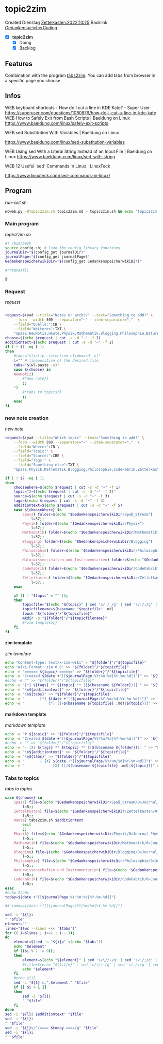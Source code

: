 # topic2zim
Created Dienstag [Zettelkasten:2022:10:25]()
Backlink [GedankenspeicherCoding](../GedankenspeicherCoding.md)

- [X] **topic2zim**
	- [X] Doing
	- [X] Backlog

## Features

Combination with the program [tabs2zim](tabs2zim.md).
You can add tabs from browser in a specific page you choose.


## Infos

WEB keyboard shortcuts - How do I cut a line in KDE Kate? - Super User
https://superuser.com/questions/1080876/how-do-i-cut-a-line-in-kde-kate
WEB How to Safely Exit from Bash Scripts | Baeldung on Linux
https://www.baeldung.com/linux/safely-exit-scripts


WEB sed Substitution With Variables | Baeldung on Linux

https://www.baeldung.com/linux/sed-substitution-variables

WEB Using sed With a Literal String Instead of an Input File | Baeldung on Linux
https://www.baeldung.com/linux/sed-with-string

WEB 12 Useful 'sed' Commands In Linux | LinuxTeck

https://www.linuxteck.com/sed-commands-in-linux/

## Program

*run-cell.sh*
```bash
noweb.py -Rtopic2zim.sh topic2zim.md > topic2zim.sh && echo 'topic2zim.sh' && date
```

### Main program

*topic2zim.sh*
```bash
#! /bin/bash
source config.sh; # load the config library functions
journalDir="$(config_get journalDir)"
journalPage="$(config_get journalPage)"
GedankenspeicherwikiDir="$(config_get GedankenspeicherwikiDir)"

#*request}}

@
```

### Request

*request*
```bash

request=$(yad --title="Notes or archiv" --text="Something to add?" \
	--form --width 500 --separator="~" --item-separator=","  \
	--field="Quelle:":CB \
	--field="Weiteres":TXT \
	"Spass,NeuNotiz,Heute,Physik,Mathematik,Blogging,Philosophie,Naturwissenschaften_und_Instrumentarien,CodeFabrik,Zettelkasten" "")
choose=$(echo $request | cut -s -d "~" -f 1)
additiontext=$(echo $request | cut -s -d "~" -f 2)
if [ ! $? -eq 1 ]; 
then
	#tabs="$(xclip -selection clipboard -o)"
	l="" # lineposition of the desired file
	tabs="$(wl-paste -n)"
	case ${choose} in
	NeuNotiz)
		#*new note}}
		;;
	*)
		#*tabs to topics}}
		;;
	esac
fi
```

### new note creation


*new note*
```bash
request=$(yad --title="Which topic" --text="Something to add?" \
	--form --width 500 --separator="~" --item-separator=","  \
	--field="Where:":CB \
	--field="Topic:" \
	--field="Source:":CBE \
	--field="Tags:" \
	--field="Something else":TXT \
	"Spass,Physik,Mathematik,Blogging,Philosophie,CodeFabrik,Zettelkasten" "Topicname" "Internet,Christian Gößl," "" "$additiontext")

if [ ! $? -eq 1 ];
then
	chooseWhere=$(echo $request | cut -s -d "~" -f 1)
	topic="2»$(echo $request | cut -s -d "~" -f 2)"
	source=$(echo $request | cut -s -d "~" -f 3)
	tags=$(echo $request | cut -s -d "~" -f 4)
	additiontext=$(echo $request | cut -s -d "~" -f 5)
	case ${chooseWhere} in
		Spass) folder=$(echo "$GedankenspeicherwikiDir/Spaß_Stream")
			l=37;;
		Physik) folder=$(echo "$GedankenspeicherwikiDir/Physik")
			l=37;;
		Mathematik) folder=$(echo "$GedankenspeicherwikiDir/Mathematik")
			l=37;;
		Blogging) folder=$(echo "$GedankenspeicherwikiDir/Blogging")
			l=37;;
		Philosophie) folder=$(echo "$GedankenspeicherwikiDir/Philosophie")
			l=37;;
		Naturwissenschaften_und_Instrumentarien) folder=$(echo "$GedankenspeicherwikiDir/Naturwissenschaften_und_Instrumentarien")
			l=37;;
		CodeFabrik) folder=$(echo "$GedankenspeicherwikiDir/CodeFabrik")
			l=37;;
		Zettelkasten) folder=$(echo "$GedankenspeicherwikiDir/Zettelkasten")
			l=37;;
	esac

	if [[ ! "$topic" = "" ]];
	then
		topicfile="$(echo "${topic}" | sed 's/ /_/g' | sed 's/:/;/g' | sed -e "s/'/_/g" | sed 's/\"//g'|  sed 's/&/n/g' | sed 's/|//g' | sed 's/\[/(/g' | sed 's/\]/)/g' | sed 's/@/at/g' | sed 's/¦//g' | sed 's/?/.ß/g').md"
		topicfilename=$(basename "$topicfile" .md)
		touch "${folder}"/"${topicfile}"
		mkdir -p "${folder}"/"${topicfilename}"
		#*zim template}}
	fi
fi
```


#### zim template


*zim template*
```bash
echo "Content-Type: text/x-zim-wiki" > "${folder}"/"${topicfile}"
echo "Wiki-Format: zim 0.6" >> "${folder}"/"${topicfile}"
echo -e "====== ${topic} ======" >> "${folder}"/"${topicfile}"
echo -e "Created $(date +"[[$journalPage:%Y:%m:%d|%Y-%m-%d]]")" >> "${folder}"/"${topicfile}"
#echo -e "" >> "${folder}"/"${topicfile}"
echo -e "[*] ${tags} ** ${topic} ** [[$(basename ${folder})]] " >> "${folder}"/"${topicfile}"
echo -e "\n${additiontext}" >> "${folder}"/"${topicfile}"
echo -e "\n${tabs}" >> "${folder}"/"${topicfile}"
echo -e "		[*] $(date +"[[$journalPage:%Y:%m:%d|%Y-%m-%d]]")" >> "${folder}".md
echo -e "			[*] [[+$(basename ${topicfile} .md)|${topic}]]" >> "$folder".md
```


#### markdown template


*markdown template*
```bash
echo -e "# ${topic}" >> "${folder}"/"${topicfile}"
echo -e "Created $(date +"[[$journalPage/%Y/%m/%d|%Y-%m-%d]]")" >> "${folder}"/"${topicfile}"
#echo -e "" >> "${folder}"/"${topicfile}"
echo -e "- [X] ${tags} ** ${topic} ** [[$(basename ${folder})]] " >> "${folder}"/"${topicfile}"
echo -e "\n${additiontext}" >> "${folder}"/"${topicfile}"
echo -e "\n${tabs}" >> "${folder}"/"${topicfile}"
echo -e "		- [X] $(date +"[[$journalPage/%Y/%m/%d|%Y-%m-%d]]")" >> "${folder}".md
echo -e "			- [X] [[/$(basename ${topicfile} .md)|${topic}]]" >> "$folder".md
```

### Tabs to topics

*tabs to topics*
```bash
case ${choose} in
	Spass) file=$(echo "$GedankenspeicherwikiDir/Spaß_Stream/0»Journal_1_Spaß_Stream.md")
		l=5;;
	Zettelkasten) file=$(echo "$GedankenspeicherwikiDir/Zettelkasten/0»Journal_Zettelkasten.md")
		l=5;;
	Heute) tabs2zim.sh $additiontext
		exit
		;;
	Physik) file=$(echo "$GedankenspeicherwikiDir/Physik/0»Journal_Physik.md")
		l=5;;
	Mathematik) file=$(echo "$GedankenspeicherwikiDir/Mathematik/0»Journal_Mathematik.md")
		l=5;;
	Blogging) file=$(echo "$GedankenspeicherwikiDir/Blogging/0»Journal_Blogging.md")
		l=5;;
	Philosophie) file=$(echo "$GedankenspeicherwikiDir/Philosophie/0»Journal_Philosophie.md")
		l=5;;
	Naturwissenschaften_und_Instrumentarien) file=$(echo "$GedankenspeicherwikiDir/Naturwissenschaften_und_Instrumentarien/0»Journal_Naturwissenschaften_und_Instrumentarien.md")
		l=5;;
	CodeFabrik) file=$(echo "$GedankenspeicherwikiDir/CodeFabrik/0»Journal_1_CodeFabrik.md")
		l=5;;
esac
#echo $tabs
today=$(date +"[[$journalPage:%Y:%m:%d|%Y-%m-%d]]")

## today=$(date +"[[$journalPage/%Y/%m/%d|%Y-%m-%d]]")

sed -i "${l}i
" "$file"
element=""
lines="$(wc --lines <<< "$tabs")"
for (( i=$lines ; i>=1 ; i-- ));
do
	element=$(sed -n "${i}p" <(echo "$tabs"))
	echo "$element"
	if (($i % 2 != 0));
	then
		element=$(echo "${element}" | sed 's/\//-/g' | sed 's/:/;/g' | sed 's/:/;/g' | sed "s/|/;/g" | sed "s/·/;/g" | sed "s/💤/;/g")
		#title=$(echo "${title}" | sed 's/\//-/g' | sed 's/:/;/g' | sed "s/|/;/g" | sed "s/·/;/g" | sed "s/💤/;/g")
		echo "$element"
	fi
	#echo ${i}
	sed -i "${l} s,^,$element," "$file"
	if [[ $i > 1 ]]
	then
		sed -i "${l}i
		" "$file"
	fi
done
sed -i "${l}i $additiontext" "$file"
sed -i "${l}i
" "$file"
sed -i "${l}s/^/==== $today ====/g" "$file"
sed -i "${l}i
" "$file"
```
